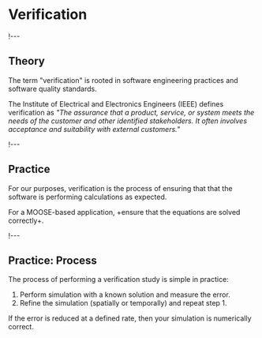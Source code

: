 # Verification

!---

## Theory

The term "verification" is rooted in software engineering practices and software quality standards.

The Institute of Electrical and Electronics Engineers (IEEE) defines verification as *"The assurance
that a product, service, or system meets the needs of the customer and other identified
stakeholders. It often involves acceptance and suitability with external customers."*

!---

## Practice

For our purposes, verification is the process of ensuring that that the software is performing calculations
as expected.

For a MOOSE-based application, +ensure that the equations are solved correctly+.

!---

## Practice: Process

The process of performing a verification study is simple in practice:

1. Perform simulation with a known solution and measure the error.
2. Refine the simulation (spatially or temporally) and repeat step 1.

If the error is reduced at a defined rate, then your simulation is numerically correct.
